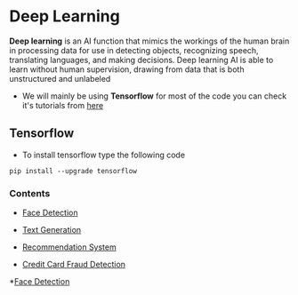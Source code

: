 # Deep Learning
**Deep learning** is an AI function that mimics the workings of the human brain in processing data for use in detecting objects, recognizing speech, translating languages, and making decisions. Deep learning AI is able to learn without human supervision, drawing from data that is both unstructured and unlabeled


* We will mainly be using **Tensorflow** for most of the code you can check it's tutorials from [here](https://www.tensorflow.org/tutorials)


## Tensorflow

* To install tensorflow type the following code

```
pip install --upgrade tensorflow
```

### Contents

* [Face Detection](https://github.com/Pavankunchala/Deep-Learning/tree/master/Face%20Detection)


* [Text Generation](https://github.com/Pavankunchala/Deep-Learning/tree/master/Text-Generation)

* [Recommendation System](https://github.com/Pavankunchala/Deep-Learning/tree/master/Recommendation%20System)

* [Credit Card Fraud Detection](https://github.com/Pavankunchala/Deep-Learning/tree/master/Credit%20Card%20Fraud%20Detection)

*[Face Detection](https://github.com/Pavankunchala/Deep-Learning/tree/master/Face%20Detection%20All%20Models)







